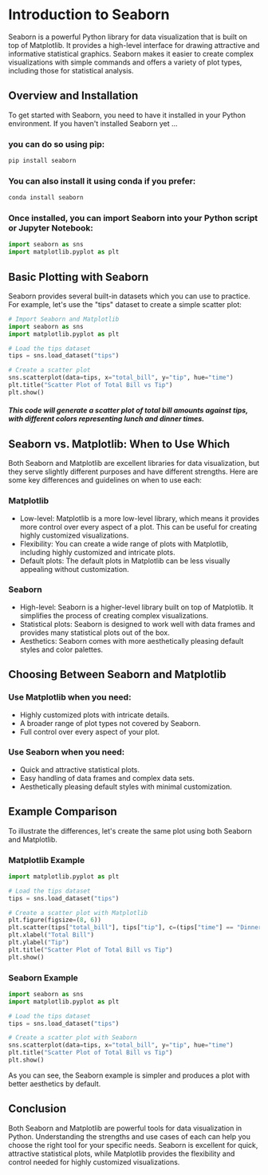 # Introduction to Seaborn
Seaborn is a powerful Python library for data visualization that is built on top of Matplotlib. It provides a high-level interface for drawing attractive and informative statistical graphics. Seaborn makes it easier to create complex visualizations with simple commands and offers a variety of plot types, including those for statistical analysis.

## Overview and Installation
To get started with Seaborn, you need to have it installed in your Python environment. If you haven't installed Seaborn yet ... 

### you can do so using pip:

```bash
pip install seaborn
```

### You can also install it using conda if you prefer:

```bash
conda install seaborn
```

### Once installed, you can import Seaborn into your Python script or Jupyter Notebook:

```python
import seaborn as sns
import matplotlib.pyplot as plt
```

## Basic Plotting with Seaborn
Seaborn provides several built-in datasets which you can use to practice. For example, let's use the "tips" dataset to create a simple scatter plot:

```python
# Import Seaborn and Matplotlib
import seaborn as sns
import matplotlib.pyplot as plt

# Load the tips dataset
tips = sns.load_dataset("tips")

# Create a scatter plot
sns.scatterplot(data=tips, x="total_bill", y="tip", hue="time")
plt.title("Scatter Plot of Total Bill vs Tip")
plt.show()
```

##### This code will generate a scatter plot of total bill amounts against tips, with different colors representing lunch and dinner times.

## Seaborn vs. Matplotlib: When to Use Which
Both Seaborn and Matplotlib are excellent libraries for data visualization, but they serve slightly different purposes and have different strengths. Here are some key differences and guidelines on when to use each:

### Matplotlib
- Low-level: Matplotlib is a more low-level library, which means it provides more control over every aspect of a plot. This can be useful for creating highly customized visualizations.
- Flexibility: You can create a wide range of plots with Matplotlib, including highly customized and intricate plots.
- Default plots: The default plots in Matplotlib can be less visually appealing without customization.

### Seaborn
- High-level: Seaborn is a higher-level library built on top of Matplotlib. It simplifies the process of creating complex visualizations.
- Statistical plots: Seaborn is designed to work well with data frames and provides many statistical plots out of the box.
- Aesthetics: Seaborn comes with more aesthetically pleasing default styles and color palettes.

## Choosing Between Seaborn and Matplotlib
### Use Matplotlib when you need:

- Highly customized plots with intricate details.
- A broader range of plot types not covered by Seaborn.
- Full control over every aspect of your plot.

### Use Seaborn when you need:

- Quick and attractive statistical plots.
- Easy handling of data frames and complex data sets.
- Aesthetically pleasing default styles with minimal customization.

## Example Comparison
To illustrate the differences, let's create the same plot using both Seaborn and Matplotlib.

### Matplotlib Example

```python
import matplotlib.pyplot as plt

# Load the tips dataset
tips = sns.load_dataset("tips")

# Create a scatter plot with Matplotlib
plt.figure(figsize=(8, 6))
plt.scatter(tips["total_bill"], tips["tip"], c=(tips["time"] == "Dinner").map({True: 'red', False: 'blue'}))
plt.xlabel("Total Bill")
plt.ylabel("Tip")
plt.title("Scatter Plot of Total Bill vs Tip")
plt.show()
```

### Seaborn Example

```python
import seaborn as sns
import matplotlib.pyplot as plt

# Load the tips dataset
tips = sns.load_dataset("tips")

# Create a scatter plot with Seaborn
sns.scatterplot(data=tips, x="total_bill", y="tip", hue="time")
plt.title("Scatter Plot of Total Bill vs Tip")
plt.show()
```
As you can see, the Seaborn example is simpler and produces a plot with better aesthetics by default.

## Conclusion
Both Seaborn and Matplotlib are powerful tools for data visualization in Python. Understanding the strengths and use cases of each can help you choose the right tool for your specific needs. Seaborn is excellent for quick, attractive statistical plots, while Matplotlib provides the flexibility and control needed for highly customized visualizations.
